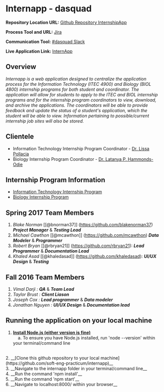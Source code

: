 # Internapp - dasquad
**Repository Location URL:**  [Github Repository InternshipApp]( https://github.com/soft-eng-practicum/internapp )

**Process Tool and URL:**  [Jira]( http://itec-gunay.duckdns.org:8080/ )

**Communication Tool:**  [#dasquad Slack](https://ggc-dev.slack.com/messages/intern_app/)

**Live Application Link:**  [InternApp](http://ggc-internapp.herokuapp.com/)

##  Overview
*Internapp is a web application designed to centralize the application process for the Information Technology (ITEC 4900) and Biology (BIOL 4800) internship programs for both student and coordinator. The application will allow for students to apply to the ITEC and BIOL internship programs and for the internship program coordinators to view, download, and archive the applications. The coordinators will be able to provide feedback and update the status of a student's application, which the student will be able to view. Information pertaining to possible/current internship job sites will also be stored.*
<br/>
## Clientele
- Information Technology Internship Program Coordinator - [Dr. Lissa Pollacia](http://www.ggc.edu/about-ggc/directory/lissa-pollacia)
- Biology Internship Program Coordinator - [Dr. Latanya P. Hammonds-Odie](http://www.ggc.edu/about-ggc/directory/latanya-hammonds-odie)

## Internship Program Information
- [Information Technology Internship Program](http://www.ggc.edu/academics/schools/school-of-science-and-technology/internships/#itec4900)
- [Biology Internship Program](http://www.ggc.edu/academics/schools/school-of-science-and-technology/internships/#chem4800)

## Spring 2017 Team Members
1. *Blake Norman*  [[@bnorman37]] (https://github.com/blakenorman37) ***Project Manager*** & ***Testing Lead***<br>
2. *Michael Cawthon*  [[@mcawthon]] (https://github.com/mcawthon) ***Data Modeler*** & ***Programmer***<br>
3. *Robert Bryan* [[@rbryan21]] (https://github.com/rbryan21): ***Lead Programmer*** & ***Documentation Lead***<br>
4. *Khaled Asad* [[@khaledasad]] (https://github.com/khaledasad):  ***UI/UX Design*** & ***Testing***<br>

## Fall 2016 Team Members
1. *Vimal Darji :*  ***QA*** & ***Team Lead*** <br>
2. *Taylor Brust :* ***Client Liason*** <br>
3. *Joseph Cox :*   ***Lead programmer*** & ***Data modeler***<br>   
4. *Jonathan Nguyen :* ***UI/UX Design*** & ***Documentation lead***<br>

## Running the application on your local machine
1. __[Install Node.js (either version is fine)](https://nodejs.org/en/)__<br>
    &nbsp;&nbsp;&nbsp;&nbsp;a. To ensure you have Node.js installed, run 'node --version' within your terminal/command line
<br/>
2. __[Clone this github repository to your local machine](https://github.com/soft-eng-practicum/internapp)__<br>
3. __Navigate to the internapp folder in your terminal/command line__<br>
4. __Run the command 'npm install'__<br>
5. __Run the command 'npm start'__<br>
6. __Navigate to localhost:8000/ within your browser__<br>
